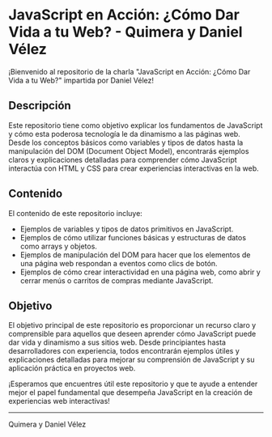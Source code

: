 # JavaScript en Acción: ¿Cómo Dar Vida a tu Web? - Quimera y Daniel Vélez

¡Bienvenido al repositorio de la charla "JavaScript en Acción: ¿Cómo Dar Vida a tu Web?" impartida por Daniel Vélez!

## Descripción

Este repositorio tiene como objetivo explicar los fundamentos de JavaScript y cómo esta poderosa tecnología le da dinamismo a las páginas web. Desde los conceptos básicos como variables y tipos de datos hasta la manipulación del DOM (Document Object Model), encontrarás ejemplos claros y explicaciones detalladas para comprender cómo JavaScript interactúa con HTML y CSS para crear experiencias interactivas en la web.

## Contenido

El contenido de este repositorio incluye:

- Ejemplos de variables y tipos de datos primitivos en JavaScript.
- Ejemplos de cómo utilizar funciones básicas y estructuras de datos como arrays y objetos.
- Ejemplos de manipulación del DOM para hacer que los elementos de una página web respondan a eventos como clics de botón.
- Ejemplos de cómo crear interactividad en una página web, como abrir y cerrar menús o carritos de compras mediante JavaScript.

## Objetivo

El objetivo principal de este repositorio es proporcionar un recurso claro y comprensible para aquellos que deseen aprender cómo JavaScript puede dar vida y dinamismo a sus sitios web. Desde principiantes hasta desarrolladores con experiencia, todos encontrarán ejemplos útiles y explicaciones detalladas para mejorar su comprensión de JavaScript y su aplicación práctica en proyectos web.

¡Esperamos que encuentres útil este repositorio y que te ayude a entender mejor el papel fundamental que desempeña JavaScript en la creación de experiencias web interactivas!

---
Quimera y Daniel Vélez